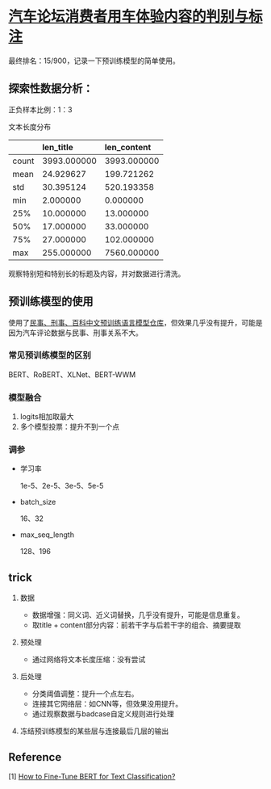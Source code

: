 # [汽车论坛消费者用车体验内容的判别与标注](https://www.datafountain.cn/competitions/365)

最终排名：15/900，记录一下预训练模型的简单使用。

## 探索性数据分析：

正负样本比例：1：3

文本长度分布

|       | len_title   | len_content |
| :---- | :---------- | :---------- |
| count | 3993.000000 | 3993.000000 |
| mean  | 24.929627   | 199.721262  |
| std   | 30.395124   | 520.193358  |
| min   | 2.000000    | 0.000000    |
| 25%   | 10.000000   | 13.000000   |
| 50%   | 17.000000   | 33.000000   |
| 75%   | 27.000000   | 102.000000  |
| max   | 255.000000  | 7560.000000 |

观察特别短和特别长的标题及内容，并对数据进行清洗。

## 预训练模型的使用

使用了[民事、刑事、百科中文预训练语言模型仓库](https://github.com/thunlp/OpenCLaP)，但效果几乎没有提升，可能是因为汽车评论数据与民事、刑事关系不大。

### 常见预训练模型的区别

BERT、RoBERT、XLNet、BERT-WWM

### 模型融合

1. logits相加取最大
2. 多个模型投票：提升不到一个点

### 调参

* 学习率

  1e-5、2e-5、3e-5、5e-5

* batch_size

  16、32

* max_seq_length

  128、196

## trick

1. 数据
   * 数据增强：同义词、近义词替换，几乎没有提升，可能是信息重复。
   * 取title + content部分内容：前若干字与后若干字的组合、摘要提取
2. 预处理
   * 通过网络将文本长度压缩：没有尝试
3. 后处理
   * 分类阈值调整：提升一个点左右。
   * 连接其它网络层：如CNN等，但效果没用提升。
   * 通过观察数据与badcase自定义规则进行处理

4. 冻结预训练模型的某些层与连接最后几层的输出

## Reference

[1] [How to Fine-Tune BERT for Text Classification?](https://arxiv.org/abs/1905.05583?context=cs.CL)

